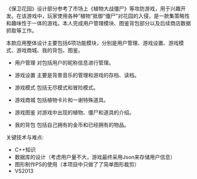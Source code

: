 《保卫花园》设计部分参考了市场上《植物大战僵尸》等攻防游戏，用于兴趣开发。在该游戏中，玩家使用各种“植物”抵御“僵尸”对花园的入侵，是一款集策略性和趣味性于一体的游戏。本人完成用户管理模块、图鉴背包部分以及后续商店数据抓取等工作。

本款应用整体设计主要包括6项功能模块，分别是用户管理、游戏设置、游戏模式、游戏商城、我的背包、图鉴。

+ 用户管理
	对包括用户的昵称信息进行管理。
+ 游戏设置
	主要是背景音乐的管理和游戏的存档、读档。
+ 游戏模式
	包括无尽模式和冒险模式。
+ 游戏商城
	包括植物卡片和一谢特殊道具。

+ 游戏图鉴
	对游戏中出现的植物、僵尸和道具的介绍。

+ 我的背包
	包括自己拥有的金币和已经拥有的物品。

关键技术与难点:
+ C++知识
+  数据库的设计（考虑用户量不大，游戏最终采用Json来存储用户信息）
+ 图形制作PS的使用（本项目中只做了了简单图形裁剪）
+ VS2013



